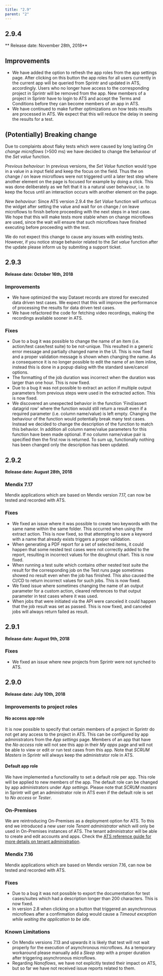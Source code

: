 ```yaml
---
title: "2.9"
parent: "2"
---
```


## 2.9.4

** Release date: November 28th, 2018**

## Improvements

* We have added the option to refresh the app roles from the app settings page. After clicking on this button the app roles for all users currently in the current app will be queried from Sprintr and updated in ATS, accordingly. Users who no longer have access to the corresponding project in Sprintr will be removed from the app. New members of a project in Sprintr have to login to ATS and accept the Terms and Conditions before they can become members of an app in ATS.
* We have continued to make further optimizations on how tests results are processed in ATS. We expect that this will reduce the delay in seeing the results for a test.

## (Potentially) Breaking change

Due to complaints about flaky tests which were caused by long lasting *On change microflows* (>500 ms) we have decided to change the behaviour of the *Set value* function. 

*Previous behaviour:* In previous versions, the *Set Value* function would type in a value in a input field and keep the focus on the field. Thus the on change / on leave microflows were not triggered until a later test step where another element on the page is focused for example by doing a click. This was done deliberately as we felt that it is a natural user behaviour, i.e. to keep the focus until an interaction occurs with another element on the page.

*New behaviour:* Since ATS version 2.9.4 the *Set Value* function will unfocus the widget after setting the value and wait for on change / on leave microflows to finish before proceeding with the next steps in a test case. We hope that this will make tests more stable when on change microflows are used, since the wait will ensure that such microflows have finished executing before proceeding with the test.

We do not expect this change to cause any issues with existing tests. However, if you notice strage behavior related to the *Set value* function after the update please inform us by submiting a support ticket.

## 2.9.3

**Release date: October 16th, 2018**

### Improvements

* We have optimized the way Dataset records are stored for executed data driven test cases. We expect that this will improve the performance of processing the results for data driven test cases.
* We have refactored the code for fetching video recordings, making the recordings available sooner in ATS.

### Fixes

* Due to a bug it was possible to change the name of an item (i.e. action/test case/test suite) to be not-unique. This resulted in a generic error message and partially changed name in the UI. This is now fixed and a proper validation message is shown when changing the name. As a consequence it is no longer possible to edit the name of an item inline, instead this is done in a popup dialog with the standard save/cancel options.
* The formatting of the job duration was incorrect when the duration was larger than one hour. This is now fixed.
* Due to a bug it was not possible to extract an action if multiple output parameters from previous steps were used in the extracted action. This is now fixed.
* We discovered an unexpected behavior in the function 'Find/assert datagrid row' where the function would still return a result even if a required parameter (i.e. column name/value) is left empty. Changing the behaviour of the function would potentially break many test cases. Instead we decided to change the description of the function to match this behavior. In addition all column name/value parameters for this function have been made optional. If no column name/value pair is specified then the first row is returned. To sum up, functionally nothing has been changed only the description has been updated.

## 2.9.2

**Release date: August 28th, 2018**

### Mendix 7.17

Mendix applications which are based on Mendix version 7.17, can now be tested and recorded with ATS.

### Fixes

* We fixed an issue where it was possible to create two keywords with the same name within the same folder. This occurred when using the extract action. This is now fixed, so that attempting to save a keyword with a name that already exists triggers a proper validation.
* When generating a PDF report for a set of selected items, it could happen that some nested test cases were not correctly added to the report, resulting in incorrect values for the doughnut chart. This is now fixed.
* When running a test suite which contains other nested test suite the result for the corresponding job on the Test runs page sometimes showed no result even when the job has finished. This also caused the CI/CD to return incorrect values for such jobs. This is now fixed. 
* We fixed issue where sometimes changing the name of an output parameter for a custom action, cleared references to that output parameter in test cases where it was used.
* When jobs that were initiated via the API were canceled it could happen that the job result was set as passed. This is now fixed, and canceled jobs will always return failed as result. 

## 2.9.1

**Release date: August 9th, 2018**

### Fixes

* We fixed an issue where new projects from Sprintr were not synched to ATS.

## 2.9.0

**Release date: July 10th, 2018**

### Improvements to project roles

#### No access app role

It is now possible to specify that certain members of a project in Sprintr do not get any access to the project in ATS. This can be configured by app administrators from the _App settings_ page. Members of an app that have the _No access_ role will not see this app in their _My apps_ page and will not be able to view or edit or run test cases from this app. Note that _SCRUM Masters_ in Sprintr will always keep the administrator role in ATS.

#### Default app role

We have implemented a functionality to set a default role per app. This role will be applied to new members of the app. The default role can be changed by app administrators under _App settings_. Please note that _SCRUM masters_ in Sprintr will get an administrator role in ATS even if the default role is set to _No access_ or _Tester_.

### On-Premises

We are reintroducing On-Premises as a deployment option for ATS. To this end we introduced a new user role _Tenant administrator_ which will only be used in On-Premises instances of ATS. The tenant administrator will be able to create and edit accounts and apps. Check the [ATS reference guide for more details on tenant administration](./../../ats/refguide/rg-version-2/administration.md).

### Mendix 7.16

Mendix applications which are based on Mendix version 7.16, can now be tested and recorded with ATS.

### Fixes

* Due to a bug it was not possible to export the documentation for test cases/suites which had a description longer than 200 characters. This is now fixed.
* In version 2.8 when clicking on a button that triggered an asynchronous microflows after a confirmation dialog would cause a _Timeout exception while waiting the application to be idle_. 

### Known Limitations

* On Mendix versions 7.13 and upwards it is likely that test will not wait properly for the execution of asynchronous microflows. As a temporary workaround please manually add a _Sleep_ step with a proper duration after triggering asynchronous microflows.
* Regarding _Nanoflows_, we have not explicitly tested their impact on ATS, but so far we have not received issue reports related to them.
